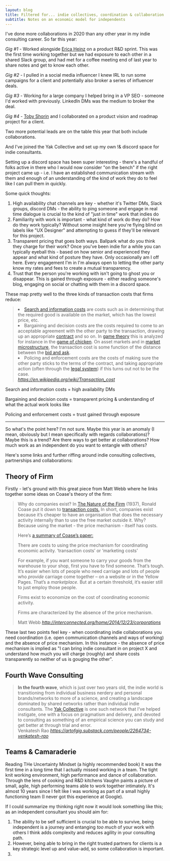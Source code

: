 ```yaml
---
layout: blog
title: Filtered for... indie collectives, coordination & collaboration
subtitle: Notes on an economic model for independents
---
```


I've done more collaborations in 2020 than any other year in my indie consulting career. So far this year:

*Gig #1* - Worked alongside [Erica Heinz](https://ericaheinz.com/) on a product R&D sprint. This was the first time working together but we had exposure to each other in a shared Slack group, and had met for a coffee meeting end of last year to share notes and get to know each other.

*Gig #2* - I pulled in a social media influencer I knew IRL to run some campaigns for a client and potentially also broker a series of influencer deals.

*Gig #3* - Working for a large company I helped bring in a VP SEO - someone I'd worked with previously. LinkedIn DMs was the medium to broker the deal.

*Gig #4* - [Toby Shorin](https://tobyshorin.com/) and I collaborated on a product vision and roadmap project for a client.

Two more potential leads are on the table this year that both include collaborations.

And I've joined the Yak Collective and set up my own !& discord space for indie consultants.

Setting up a discord space has been super interesting - there's a handful of folks active in there who I would now consider "on the bench" if the right project came up - i.e. I have an established communication stream with them and enough of an understanding of the kind of work they do to feel like I can pull them in quickly.

Some quick thoughts:

1. High availability chat channels are key - whether it's Twitter DMs, Slack groups, discord DMs - the ability to ping someone and engage in real time dialogue is crucial to the kind of "just in time" work that indies do
2. Familiarity with work is important - what kind of work do they do? How do they work typically? Without some insight here you're flying blind on labels like "UX Designer" and attempting to guess if they'll be relevant for this project.
3. Transparent pricing that goes both ways. Ballpark what do you think they charge for their work? Once you've been indie for a while you can typically eyeball this - based on how senior and experienced they appear and what kind of posture they have. Only occasionally am I off here. Every engagement I'm in I'm always open to letting the other party know my rates and fees to create a mutual transparency.
4. Trust that the person you're working with isn't going to ghost you or disappear. This is gained through exposure - either reading someone's blog, engaging on social or chatting with them in a discord space.

These map pretty well to the three kinds of transaction costs that firms reduce:

<blockquote class="quoteback" darkmode="" data-title="Transaction%20cost%20-%20Wikipedia" data-author="" cite="https://en.wikipedia.org/wiki/Transaction_cost">
<li><a href="https://en.wikipedia.org/wiki/Search_cost" title="Search cost" target="_blank" rel="noopener">Search and information costs</a> are costs such as in determining that the required good is available on the market, which has the lowest price, etc.</li>
<li>Bargaining and decision costs are the costs required to come to an acceptable agreement with the other party to the transaction, drawing up an appropriate <a href="https://en.wikipedia.org/wiki/Contract" title="Contract" target="_blank" rel="noopener">contract</a> and so on. In <a href="https://en.wikipedia.org/wiki/Game_theory" title="Game theory" target="_blank" rel="noopener">game theory</a> this is analyzed for instance in the <a href="https://en.wikipedia.org/wiki/Game_of_chicken" class="mw-redirect" title="Game of chicken" target="_blank" rel="noopener">game of chicken</a>. On asset markets and in <a href="https://en.wikipedia.org/wiki/Market_microstructure" title="Market microstructure" target="_blank" rel="noopener">market microstructure</a>, the transaction cost is some function of the distance between the <a href="https://en.wikipedia.org/wiki/Bid_and_ask" class="mw-redirect" title="Bid and ask" target="_blank" rel="noopener">bid and ask</a>.</li>
<li>Policing and enforcement costs are the costs of making sure the other party sticks to the terms of the contract, and taking appropriate action (often through the <a href="https://en.wikipedia.org/wiki/Legal_system" class="mw-redirect" title="Legal system" target="_blank" rel="noopener">legal system</a>) if this turns out not to be the case.</li>
<footer> <cite><a href="https://en.wikipedia.org/wiki/Transaction_cost">https://en.wikipedia.org/wiki/Transaction_cost</a></cite></footer>
</blockquote>
<script note="" src="https://cdn.jsdelivr.net/gh/Blogger-Peer-Review/quotebacks@1/quoteback.js"></script>

Search and information costs = high availability DMs

Bargaining and decision costs = transparent pricing & understanding of what the actual work looks like

Policing and enforcement costs = trust gained through exposure

---

So what's the point here? I'm not sure. Maybe this year is an anomaly (I mean, obviously but I mean specifically with regards collaborations)? Maybe this is a trend? Are there ways to get better at collaborations? How much work as an independent do you want to entangle with others?

Here's some links and further riffing around indie consulting collectives, partnerships and collaborations:


## Theory of Firm

Firstly - let's ground with this great piece from Matt Webb where he links together some ideas on Coase's theory of the firm:

<blockquote class="quoteback" darkmode="" data-title="Filtered for the future of the firm" data-author="Matt Webb" cite="http://interconnected.org/home/2014/12/23/corporations">
<p class="measure f5 f4-l lh-copy black-70">Why do companies exist? In <a href="http://www3.nccu.edu.tw/~jsfeng/CPEC11.pdf" target="_blank" rel="noopener">The Nature of the Firm</a> (1937), Ronald Coase put it down to <a href="http://en.wikipedia.org/wiki/Transaction_cost" target="_blank" rel="noopener">transaction costs.</a> In short, companies exist because it’s cheaper to have an organisation that does the necessary activity internally than to use the free market outside it. Why? Because using the market - the price mechanism - itself has costs.</p>
<p class="measure f5 f4-l lh-copy black-70">Here’s <a href="http://www.kellogg.northwestern.edu/faculty/hubbard/htm/research/ec174/lectures/3coase.htm" target="_blank" rel="noopener">a summary of Coase’s paper:</a></p>
<p class="measure f5 f4-l lh-copy black-70">There are costs to using the price mechanism for coordinating economic activity. ‘transaction costs’ or ‘marketing costs’</p>
<p class="measure f5 f4-l lh-copy black-70">For example, if you want someone to carry your goods from the warehouse to your shop, first you have to find someone. That’s tough. It’s easier when lots of people who need carriage and lots of people who <em>provide</em> carriage come together – on a website or in the Yellow Pages. That’s a <em>marketplace.</em> But at a certain threshold, it’s easier still to just employ those people.</p>
<p class="measure f5 f4-l lh-copy black-70">Firms exist to economize on the cost of coordinating economic activity.</p>
<p class="measure f5 f4-l lh-copy black-70">Firms are characterized by the absence of the price mechanism.</p>

<footer>Matt Webb<cite> <a href="http://interconnected.org/home/2014/12/23/corporations">http://interconnected.org/home/2014/12/23/corporations</a></cite></footer>
</blockquote><script note="" src="https://cdn.jsdelivr.net/gh/Blogger-Peer-Review/quotebacks@1/quoteback.js"></script>

These last two points feel key - when coordinating indie collaborations you need coordination (i.e. open communication channels and ways of working) and the absence of price mechanism. In this instance - the absence of price mechanism is implied as "I can bring indie consultant in on project X and understand how much you will charge (roughly) and share costs transparently so neither of us is gouging the other".



## Fourth Wave Consulting

<blockquote class="quoteback" darkmode="" data-title="Leaders%20and%20Indies" data-author="Venkatesh Rao" cite="https://artofgig.substack.com/people/2264734-venkatesh-rao">
<strong>In the fourth wave</strong>, which is just over two years old, the indie world is transitioning from individual business nerdery and personal brands/networks to more of a science, and creating a landscape dominated by shared networks rather than individual indie consultants. The <a href="https://yakcollective.org/" target="_blank" rel="noopener">Yak Collective</a> is one such network that I’ve helped instigate, one with a focus on pragmatism and delivery, and devoted to consulting as something of an empirical science you can study and get better at through trial and error.
<footer>Venkatesh Rao <cite><a href="https://artofgig.substack.com/people/2264734-venkatesh-rao">https://artofgig.substack.com/people/2264734-venkatesh-rao</a></cite></footer>
</blockquote>
<script note="" src="https://cdn.jsdelivr.net/gh/Blogger-Peer-Review/quotebacks@1/quoteback.js"></script>

## Teams & Camaraderie

Reading THe Uncertainty Mindset (a highly recommended book) it was the first time in a long time that I actually missed working in a team. The tight knit working environment, high performance and dance of collaboration. Through the lens of cooking and R&D kitchens Vaughn paints a picture of small, agile, high performing teams able to work together intimately. It's almost 10 years since I felt like I was working as part of a small highly functioning team (I never got this experience at Google).



If I could summarize my thinking right now it would look something like this; as an independent consultant you should aim for:

1. The ability to be self sufficient is crucial to be able to survive, being independent is a journey and entanging *too much* of your work with others I think adds complexity and reduces agility in your consulting path.
2. However, being able to bring in the right trusted partners for clients is a key strategic level up and value-add, so some collaboration is important.
3. 